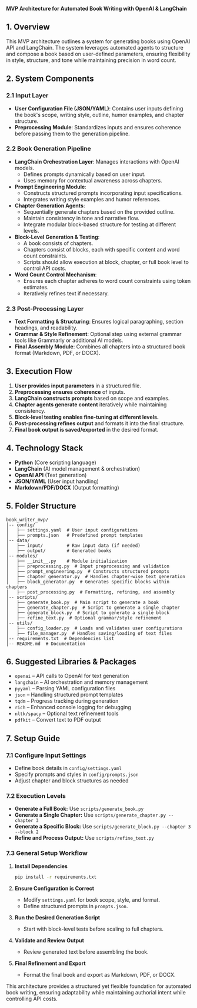 **MVP Architecture for Automated Book Writing with OpenAI & LangChain**

## **1. Overview**

This MVP architecture outlines a system for generating books using OpenAI API and LangChain. The system leverages automated agents to structure and compose a book based on user-defined parameters, ensuring flexibility in style, structure, and tone while maintaining precision in word count.

## **2. System Components**

### **2.1 Input Layer**

- **User Configuration File (JSON/YAML)**: Contains user inputs defining the book's scope, writing style, outline, humor examples, and chapter structure.
- **Preprocessing Module**: Standardizes inputs and ensures coherence before passing them to the generation pipeline.

### **2.2 Book Generation Pipeline**

- **LangChain Orchestration Layer**: Manages interactions with OpenAI models.
    - Defines prompts dynamically based on user input.
    - Uses memory for contextual awareness across chapters.
- **Prompt Engineering Module**:
    - Constructs structured prompts incorporating input specifications.
    - Integrates writing style examples and humor references.
- **Chapter Generation Agents**:
    - Sequentially generate chapters based on the provided outline.
    - Maintain consistency in tone and narrative flow.
    - Integrate modular block-based structure for testing at different levels.
- **Block-Level Generation & Testing**:
    - A book consists of chapters.
    - Chapters consist of blocks, each with specific content and word count constraints.
    - Scripts should allow execution at block, chapter, or full book level to control API costs.
- **Word Count Control Mechanism**:
    - Ensures each chapter adheres to word count constraints using token estimates.
    - Iteratively refines text if necessary.

### **2.3 Post-Processing Layer**

- **Text Formatting & Structuring**: Ensures logical paragraphing, section headings, and readability.
- **Grammar & Style Refinement**: Optional step using external grammar tools like Grammarly or additional AI models.
- **Final Assembly Module**: Combines all chapters into a structured book format (Markdown, PDF, or DOCX).

## **3. Execution Flow**

1. **User provides input parameters** in a structured file.
2. **Preprocessing ensures coherence** of inputs.
3. **LangChain constructs prompts** based on scope and examples.
4. **Chapter agents generate content** iteratively while maintaining consistency.
5. **Block-level testing enables fine-tuning at different levels.**
6. **Post-processing refines output** and formats it into the final structure.
7. **Final book output is saved/exported** in the desired format.

## **4. Technology Stack**

- **Python** (Core scripting language)
- **LangChain** (AI model management & orchestration)
- **OpenAI API** (Text generation)
- **JSON/YAML** (User input handling)
- **Markdown/PDF/DOCX** (Output formatting)

## **5. Folder Structure**

```
book_writer_mvp/
│-- config/
│   ├── settings.yaml  # User input configurations
│   ├── prompts.json   # Predefined prompt templates
│-- data/
│   ├── input/         # Raw input data (if needed)
│   ├── output/        # Generated books
│-- modules/
│   ├── __init__.py    # Module initialization
│   ├── preprocessing.py  # Input preprocessing and validation
│   ├── prompt_engineering.py  # Constructs structured prompts
│   ├── chapter_generator.py  # Handles chapter-wise text generation
│   ├── block_generator.py  # Generates specific blocks within chapters
│   ├── post_processing.py  # Formatting, refining, and assembly
│-- scripts/
│   ├── generate_book.py  # Main script to generate a book
│   ├── generate_chapter.py  # Script to generate a single chapter
│   ├── generate_block.py  # Script to generate a single block
│   ├── refine_text.py  # Optional grammar/style refinement
│-- utils/
│   ├── config_loader.py  # Loads and validates user configurations
│   ├── file_manager.py  # Handles saving/loading of text files
│-- requirements.txt  # Dependencies list
│-- README.md  # Documentation
```

## **6. Suggested Libraries & Packages**

- `openai` – API calls to OpenAI for text generation
- `langchain` – AI orchestration and memory management
- `pyyaml` – Parsing YAML configuration files
- `json` – Handling structured prompt templates
- `tqdm` – Progress tracking during generation
- `rich` – Enhanced console logging for debugging
- `nltk/spacy` – Optional text refinement tools
- `pdfkit` – Convert text to PDF output

## **7. Setup Guide**

### **7.1 Configure Input Settings**

- Define book details in `config/settings.yaml`
- Specify prompts and styles in `config/prompts.json`
- Adjust chapter and block structures as needed

### **7.2 Execution Levels**

- **Generate a Full Book:** Use `scripts/generate_book.py`
- **Generate a Single Chapter:** Use `scripts/generate_chapter.py --chapter 3`
- **Generate a Specific Block:** Use `scripts/generate_block.py --chapter 3 --block 2`
- **Refine and Process Output:** Use `scripts/refine_text.py`

### **7.3 General Setup Workflow**

1. **Install Dependencies**
    
    ```sh
    pip install -r requirements.txt
    ```
    
2. **Ensure Configuration is Correct**
    - Modify `settings.yaml` for book scope, style, and format.
    - Define structured prompts in `prompts.json`.
3. **Run the Desired Generation Script**
    - Start with block-level tests before scaling to full chapters.
4. **Validate and Review Output**
    - Review generated text before assembling the book.
5. **Final Refinement and Export**
    - Format the final book and export as Markdown, PDF, or DOCX.

This architecture provides a structured yet flexible foundation for automated book writing, ensuring adaptability while maintaining authorial intent while controlling API costs.
